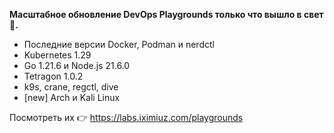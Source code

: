 **Масштабное обновление DevOps Playgrounds только что вышло в свет** 🚀**.**

- Последние версии Docker, Podman и nerdctl
- Kubernetes 1.29
- Go 1.21.6 и Node.js 21.6.0
- Tetragon 1.0.2
- k9s, crane, regctl, dive
- [new] Arch и Kali Linux

Посмотреть их 👉 https://labs.iximiuz.com/playgrounds